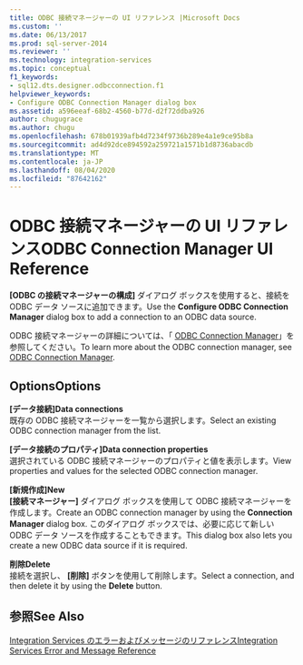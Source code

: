```yaml
---
title: ODBC 接続マネージャーの UI リファレンス |Microsoft Docs
ms.custom: ''
ms.date: 06/13/2017
ms.prod: sql-server-2014
ms.reviewer: ''
ms.technology: integration-services
ms.topic: conceptual
f1_keywords:
- sql12.dts.designer.odbcconnection.f1
helpviewer_keywords:
- Configure ODBC Connection Manager dialog box
ms.assetid: a596eeaf-68b2-4560-b77d-d2f72ddba926
author: chugugrace
ms.author: chugu
ms.openlocfilehash: 678b01939afb4d7234f9736b289e4a1e9ce95b8a
ms.sourcegitcommit: ad4d92dce894592a259721a1571b1d8736abacdb
ms.translationtype: MT
ms.contentlocale: ja-JP
ms.lasthandoff: 08/04/2020
ms.locfileid: "87642162"
---
```

# <a name="odbc-connection-manager-ui-reference"></a><span data-ttu-id="9b7ab-102">ODBC 接続マネージャーの UI リファレンス</span><span class="sxs-lookup"><span data-stu-id="9b7ab-102">ODBC Connection Manager UI Reference</span></span>
  <span data-ttu-id="9b7ab-103">**[ODBC の接続マネージャーの構成]** ダイアログ ボックスを使用すると、接続を ODBC データ ソースに追加できます。</span><span class="sxs-lookup"><span data-stu-id="9b7ab-103">Use the **Configure ODBC Connection Manager** dialog box to add a connection to an ODBC data source.</span></span>  
  
 <span data-ttu-id="9b7ab-104">ODBC 接続マネージャーの詳細については、「 [ODBC Connection Manager](connection-manager/odbc-connection-manager.md)」を参照してください。</span><span class="sxs-lookup"><span data-stu-id="9b7ab-104">To learn more about the ODBC connection manager, see [ODBC Connection Manager](connection-manager/odbc-connection-manager.md).</span></span>  
  
## <a name="options"></a><span data-ttu-id="9b7ab-105">Options</span><span class="sxs-lookup"><span data-stu-id="9b7ab-105">Options</span></span>  
 <span data-ttu-id="9b7ab-106">**[データ接続]**</span><span class="sxs-lookup"><span data-stu-id="9b7ab-106">**Data connections**</span></span>  
 <span data-ttu-id="9b7ab-107">既存の ODBC 接続マネージャーを一覧から選択します。</span><span class="sxs-lookup"><span data-stu-id="9b7ab-107">Select an existing ODBC connection manager from the list.</span></span>  
  
 <span data-ttu-id="9b7ab-108">**[データ接続のプロパティ]**</span><span class="sxs-lookup"><span data-stu-id="9b7ab-108">**Data connection properties**</span></span>  
 <span data-ttu-id="9b7ab-109">選択されている ODBC 接続マネージャーのプロパティと値を表示します。</span><span class="sxs-lookup"><span data-stu-id="9b7ab-109">View properties and values for the selected ODBC connection manager.</span></span>  
  
 <span data-ttu-id="9b7ab-110">**[新規作成]**</span><span class="sxs-lookup"><span data-stu-id="9b7ab-110">**New**</span></span>  
 <span data-ttu-id="9b7ab-111">**[接続マネージャー]** ダイアログ ボックスを使用して ODBC 接続マネージャーを作成します。</span><span class="sxs-lookup"><span data-stu-id="9b7ab-111">Create an ODBC connection manager by using the **Connection Manager** dialog box.</span></span> <span data-ttu-id="9b7ab-112">このダイアログ ボックスでは、必要に応じて新しい ODBC データ ソースを作成することもできます。</span><span class="sxs-lookup"><span data-stu-id="9b7ab-112">This dialog box also lets you create a new ODBC data source if it is required.</span></span>  
  
 <span data-ttu-id="9b7ab-113">**削除**</span><span class="sxs-lookup"><span data-stu-id="9b7ab-113">**Delete**</span></span>  
 <span data-ttu-id="9b7ab-114">接続を選択し、 **[削除]** ボタンを使用して削除します。</span><span class="sxs-lookup"><span data-stu-id="9b7ab-114">Select a connection, and then delete it by using the **Delete** button.</span></span>  
  
## <a name="see-also"></a><span data-ttu-id="9b7ab-115">参照</span><span class="sxs-lookup"><span data-stu-id="9b7ab-115">See Also</span></span>  
 [<span data-ttu-id="9b7ab-116">Integration Services のエラーおよびメッセージのリファレンス</span><span class="sxs-lookup"><span data-stu-id="9b7ab-116">Integration Services Error and Message Reference</span></span>](../../2014/integration-services/integration-services-error-and-message-reference.md)  
  
  
